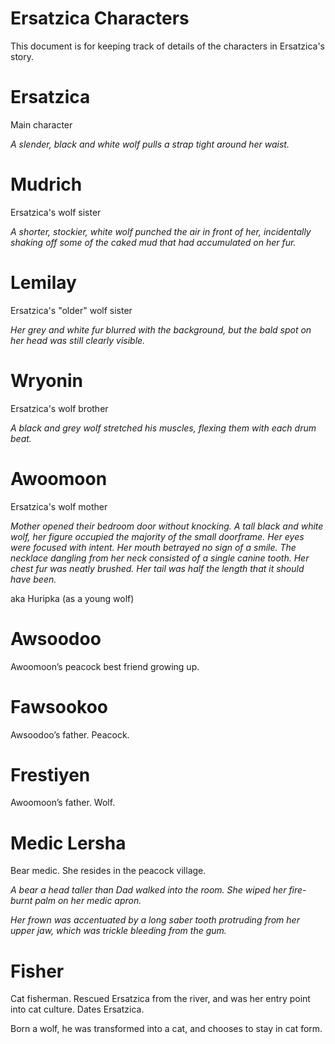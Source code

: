 # Ersatzica Characters

This document is for keeping track of details of the characters in Ersatzica's story.

# Ersatzica

Main character

*A slender, black and white wolf pulls a strap tight around her waist.*

# Mudrich

Ersatzica's wolf sister

*A shorter, stockier, white wolf punched the air in front of her, incidentally shaking off some of the caked mud that had accumulated on her fur.*

# Lemilay

Ersatzica's "older" wolf sister

*Her grey and white fur blurred with the background, but the bald spot on her head was still clearly visible.*

# Wryonin

Ersatzica's wolf brother

*A black and grey wolf stretched his muscles, flexing them with each drum beat.*

# Awoomoon

Ersatzica's wolf mother

*Mother opened their bedroom door without knocking. A tall black and white wolf, her figure occupied the majority of the small doorframe. Her eyes were focused with intent. Her mouth betrayed no sign of a smile. The necklace dangling from her neck consisted of a single canine tooth. Her chest fur was neatly brushed. Her tail was half the length that it should have been.*

aka Huripka (as a young wolf)

# Awsoodoo

Awoomoon’s peacock best friend growing up.

# Fawsookoo

Awsoodoo’s father. Peacock.

# Frestiyen

Awoomoon’s father. Wolf.

# Medic Lersha

Bear medic. She resides in the peacock village.

*A bear a head taller than Dad walked into the room. She wiped her fire-burnt palm on her medic apron.*

*Her frown was accentuated by a long saber tooth protruding from her upper jaw, which was trickle bleeding from the gum.*

# Fisher

Cat fisherman. Rescued Ersatzica from the river, and was her entry point into cat culture. Dates Ersatzica.

Born a wolf, he was transformed into a cat, and chooses to stay in cat form.
